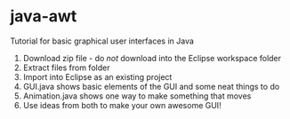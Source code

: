 # java-awt
Tutorial for basic graphical user interfaces in Java

1. Download zip file - do _not_ download into the Eclipse workspace folder
2. Extract files from folder 
3. Import into Eclipse as an existing project
4. GUI.java shows basic elements of the GUI and some neat things to do
5. Animation.java shows one way to make something that moves
6. Use ideas from both to make your own awesome GUI!
